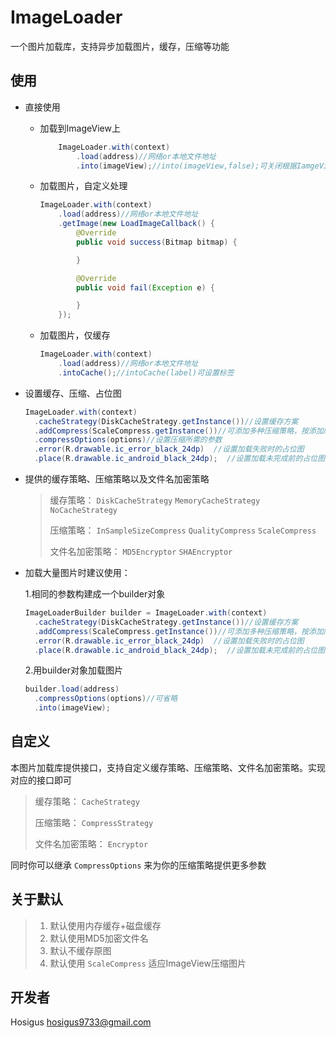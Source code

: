 # ImageLoader

一个图片加载库，支持异步加载图片，缓存，压缩等功能

## 使用

- 直接使用

  + 加载到ImageView上
    ```Java
        ImageLoader.with(context)
            .load(address)//网络or本地文件地址
            .into(imageView);//into(imageView,false);可关闭根据IamgeView放缩图片
    ```

  + 加载图片，自定义处理
    ```Java
    ImageLoader.with(context)
        .load(address)//网络or本地文件地址
        .getImage(new LoadImageCallback() {
            @Override
            public void success(Bitmap bitmap) {
    
            }
    
            @Override
            public void fail(Exception e) {
    
            }
        });
    ```

  + 加载图片，仅缓存
    ```Java
    ImageLoader.with(context)
        .load(address)//网络or本地文件地址
        .intoCache();//intoCache(label)可设置标签
    ```

- 设置缓存、压缩、占位图
  ```Java
  ImageLoader.with(context)
    .cacheStrategy(DiskCacheStrategy.getInstance())//设置缓存方案
    .addCompress(ScaleCompress.getInstance())//可添加多种压缩策略，按添加顺序执行
    .compressOptions(options)//设置压缩所需的参数
    .error(R.drawable.ic_error_black_24dp)  //设置加载失败时的占位图
    .place(R.drawable.ic_android_black_24dp);  //设置加载未完成前的占位图
  ```

- 提供的缓存策略、压缩策略以及文件名加密策略

  > 缓存策略： ```DiskCacheStrategy```  ```MemoryCacheStrategy```  ```NoCacheStrategy```
  >
  > 压缩策略： ```InSampleSizeCompress```  ```QualityCompress```  ```ScaleCompress```
  >
  > 文件名加密策略： ```MD5Encryptor```   ```SHAEncryptor```

- 加载大量图片时建议使用：

  1.相同的参数构建成一个builder对象
  ```Java
  ImageLoaderBuilder builder = ImageLoader.with(context)
    .cacheStrategy(DiskCacheStrategy.getInstance())//设置缓存方案
    .addCompress(ScaleCompress.getInstance())//可添加多种压缩策略，按添加顺序执行
    .error(R.drawable.ic_error_black_24dp)  //设置加载失败时的占位图
    .place(R.drawable.ic_android_black_24dp);  //设置加载未完成前的占位图
  ```
  2.用builder对象加载图片
  ```Java
  builder.load(address)
    .compressOptions(options)//可省略
    .into(imageView);
  ```



## 自定义

本图片加载库提供接口，支持自定义缓存策略、压缩策略、文件名加密策略。实现对应的接口即可

> 缓存策略： ```CacheStrategy```
>
> 压缩策略： ```CompressStrategy``` 
>
> 文件名加密策略： ```Encryptor``` 

同时你可以继承 ```CompressOptions``` 来为你的压缩策略提供更多参数



## 关于默认

>  	 1. 默认使用内存缓存+磁盘缓存
>    2. 默认使用MD5加密文件名
>    3. 默认不缓存原图
>    4. 默认使用 ```ScaleCompress``` 适应ImageView压缩图片



## 开发者
  Hosigus [hosigus9733@gmail.com](mailto:hosigus9733@gmail.com)
